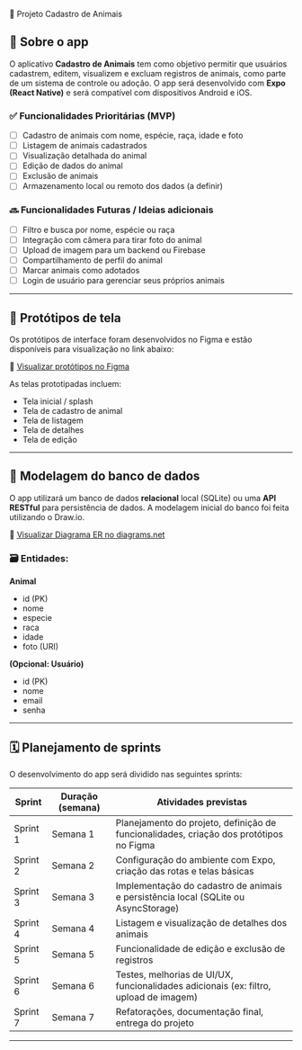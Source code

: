 🐾 Projeto Cadastro de Animais

## 📱 Sobre o app

O aplicativo **Cadastro de Animais** tem como objetivo permitir que usuários cadastrem, editem, visualizem e excluam registros de animais, como parte de um sistema de controle ou adoção. O app será desenvolvido com **Expo (React Native)** e será compatível com dispositivos Android e iOS.

### ✅ Funcionalidades Prioritárias (MVP)

- [ ] Cadastro de animais com nome, espécie, raça, idade e foto
- [ ] Listagem de animais cadastrados
- [ ] Visualização detalhada do animal
- [ ] Edição de dados do animal
- [ ] Exclusão de animais
- [ ] Armazenamento local ou remoto dos dados (a definir)

### 🔜 Funcionalidades Futuras / Ideias adicionais

- [ ] Filtro e busca por nome, espécie ou raça
- [ ] Integração com câmera para tirar foto do animal
- [ ] Upload de imagem para um backend ou Firebase
- [ ] Compartilhamento de perfil do animal
- [ ] Marcar animais como adotados
- [ ] Login de usuário para gerenciar seus próprios animais

---

## 🎨 Protótipos de tela

Os protótipos de interface foram desenvolvidos no Figma e estão disponíveis para visualização no link abaixo:

🔗 [Visualizar protótipos no Figma](https://www.figma.com/file/EXEMPLO_DO_LINK)

<!-- Alternativamente, se você preferir adicionar uma imagem:
![Protótipos](https://link-da-imagem-ou-google-drive)
-->

As telas prototipadas incluem:

- Tela inicial / splash
- Tela de cadastro de animal
- Tela de listagem
- Tela de detalhes
- Tela de edição

---

## 🧩 Modelagem do banco de dados

O app utilizará um banco de dados **relacional** local (SQLite) ou uma **API RESTful** para persistência de dados. A modelagem inicial do banco foi feita utilizando o Draw.io.

🔗 [Visualizar Diagrama ER no diagrams.net](https://drive.google.com/file/d/1WnG0KRmsV1joE0zEJAufyuPJakkU6s53/view?usp=sharing)

### 🗃️ Entidades:

**Animal**
- id (PK)
- nome
- especie
- raca
- idade
- foto (URI)

**(Opcional: Usuário)**
- id (PK)
- nome
- email
- senha

---

## 🗓️ Planejamento de sprints

O desenvolvimento do app será dividido nas seguintes sprints:

| Sprint | Duração (semana) | Atividades previstas |
|--------|------------------|----------------------|
| Sprint 1 | Semana 1 | Planejamento do projeto, definição de funcionalidades, criação dos protótipos no Figma |
| Sprint 2 | Semana 2 | Configuração do ambiente com Expo, criação das rotas e telas básicas |
| Sprint 3 | Semana 3 | Implementação do cadastro de animais e persistência local (SQLite ou AsyncStorage) |
| Sprint 4 | Semana 4 | Listagem e visualização de detalhes dos animais |
| Sprint 5 | Semana 5 | Funcionalidade de edição e exclusão de registros |
| Sprint 6 | Semana 6 | Testes, melhorias de UI/UX, funcionalidades adicionais (ex: filtro, upload de imagem) |
| Sprint 7 | Semana 7 | Refatorações, documentação final, entrega do projeto |

---


